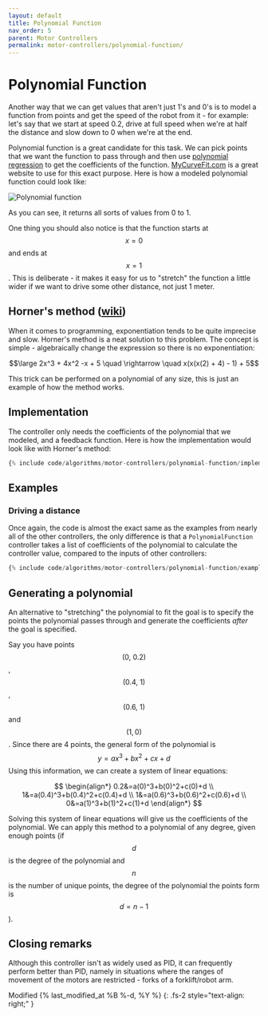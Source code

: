 ```yaml
---
layout: default
title: Polynomial Function
nav_order: 5
parent: Motor Controllers
permalink: motor-controllers/polynomial-function/
---
```


# Polynomial Function
Another way that we can get values that aren't just 1's and 0's is to model a function from points and get the speed of the robot from it - for example: let's say that we start at speed 0.2, drive at full speed when we're at half the distance and slow down to 0 when we're at the end.

Polynomial function is a great candidate for this task. We can pick points that we want the function to pass through and then use [polynomial regression](https://en.wikipedia.org/wiki/Polynomial_regression) to get the coefficients of the function. [MyCurveFit.com](https://mycurvefit.com/) is a great website to use for this exact purpose. Here is how a modeled polynomial function could look like:

![Polynomial function]({{site.url}}/assets/images/motor-controllers/polynomial-function.png "Polynomial function")

As you can see, it returns all sorts of values from 0 to 1.

One thing you should also notice is that the function starts at $$x = 0$$ and ends at $$x = 1$$. This is deliberate - it makes it easy for us to "stretch" the function a little wider if we want to drive some other distance, not just 1 meter.


## Horner's method ([wiki](https://en.wikipedia.org/wiki/Horner%27s_method))
When it comes to programming, exponentiation tends to be quite imprecise and slow. Horner's method is a neat solution to this problem. The concept is simple - algebraically change the expression so there is no exponentiation:

$$\large 2x^3 + 4x^2 -x + 5 \quad \rightarrow \quad x(x(x(2) + 4) - 1) + 5$$

This trick can be performed on a polynomial of any size, this is just an example of how the method works.


## Implementation
The controller only needs the coefficients of the polynomial that we modeled, and a feedback function. Here is how the implementation would look like with Horner's method:

```python
{% include code/algorithms/motor-controllers/polynomial-function/implementation.py %}
```


## Examples

### Driving a distance
Once again, the code is almost the exact same as the examples from nearly all of the other controllers, the only difference is that a `PolynomialFunction` controller takes a list of coefficients of the polynomial to calculate the controller value, compared to the inputs of other controllers:

```python
{% include code/algorithms/motor-controllers/polynomial-function/example.py %}
```


## Generating a polynomial
An alternative to "stretching" the polynomial to fit the goal is to specify the points the polynomial passes through and generate the coefficients *after* the goal is specified.

Say you have points $$\left(0,\ 0.2\right)$$, $$\left(0.4,\ 1\right)$$, $$\left(0.6,\ 1\right)$$ and $$\left(1,0\right)$$. Since there are 4 points, the general form of the polynomial is $$y=ax^3+bx^2+cx+d$$ Using this information, we can create a system of linear equations:

$$
\begin{align*}
0.2&=a(0)^3+b(0)^2+c(0)+d \\
1&=a(0.4)^3+b(0.4)^2+c(0.4)+d \\
1&=a(0.6)^3+b(0.6)^2+c(0.6)+d \\
0&=a(1)^3+b(1)^2+c(1)+d
\end{align*}
$$

Solving this system of linear equations will give us the coefficients of the polynomial. We can apply this method to a polynomial of any degree, given enough points (if $$d$$ is the degree of the polynomial and $$n$$ is the number of unique points, the degree of the polynomial the points form is $$d=n-1$$).


## Closing remarks
Although this controller isn't as widely used as PID, it can frequently perform better than PID, namely in situations where the ranges of movement of the motors are restricted - forks of a forklift/robot arm.

Modified {% last_modified_at %B %-d, %Y %}
{: .fs-2 style="text-align: right;" }